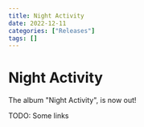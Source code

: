 ```yaml
---
title: Night Activity
date: 2022-12-11
categories: ["Releases"]
tags: []
---
```


# Night Activity

The album "Night Activity", is now out!

TODO: Some links
